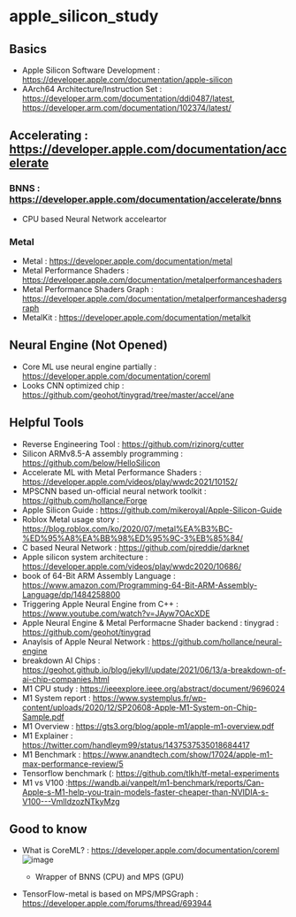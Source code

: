 # apple_silicon_study

## Basics
- Apple Silicon Software Development : https://developer.apple.com/documentation/apple-silicon
- AArch64 Architecture/Instruction Set : https://developer.arm.com/documentation/ddi0487/latest, https://developer.arm.com/documentation/102374/latest/

## Accelerating : https://developer.apple.com/documentation/accelerate

### BNNS : https://developer.apple.com/documentation/accelerate/bnns
- CPU based Neural Network acceleartor

### Metal
- Metal : https://developer.apple.com/documentation/metal
- Metal Performance Shaders : https://developer.apple.com/documentation/metalperformanceshaders
- Metal Performance Shaders Graph : https://developer.apple.com/documentation/metalperformanceshadersgraph
- MetalKit : https://developer.apple.com/documentation/metalkit

## Neural Engine (Not Opened)
- Core ML use neural engine partially : https://developer.apple.com/documentation/coreml
- Looks CNN optimized chip : https://github.com/geohot/tinygrad/tree/master/accel/ane

## Helpful Tools
- Reverse Engineering Tool : https://github.com/rizinorg/cutter
- Silicon ARMv8.5-A assembly programming : https://github.com/below/HelloSilicon
- Accelerate ML with Metal Performance Shaders : https://developer.apple.com/videos/play/wwdc2021/10152/
- MPSCNN based un-official neural network toolkit : https://github.com/hollance/Forge
- Apple Silicon Guide : https://github.com/mikeroyal/Apple-Silicon-Guide
- Roblox Metal usage story : https://blog.roblox.com/ko/2020/07/metal%EA%B3%BC-%ED%95%A8%EA%BB%98%ED%95%9C-3%EB%85%84/
- C based Neural Network : https://github.com/pjreddie/darknet
- Apple silicon system architecture : https://developer.apple.com/videos/play/wwdc2020/10686/
- book of 64-Bit ARM Assembly Language : https://www.amazon.com/Programming-64-Bit-ARM-Assembly-Language/dp/1484258800
- Triggering Apple Neural Engine from C++ : https://www.youtube.com/watch?v=JAyw7OAcXDE
- Apple Neural Engine & Metal Performacne Shader backend : tinygrad : https://github.com/geohot/tinygrad
- Anaylsis of Apple Neural Network : https://github.com/hollance/neural-engine
- breakdown AI Chips : https://geohot.github.io/blog/jekyll/update/2021/06/13/a-breakdown-of-ai-chip-companies.html
- M1 CPU study : https://ieeexplore.ieee.org/abstract/document/9696024
- M1 System report : https://www.systemplus.fr/wp-content/uploads/2020/12/SP20608-Apple-M1-System-on-Chip-Sample.pdf
- M1 Overview : https://gts3.org/blog/apple-m1/apple-m1-overview.pdf
- M1 Explainer : https://twitter.com/handleym99/status/1437537535018684417
- M1 Benchmark : https://www.anandtech.com/show/17024/apple-m1-max-performance-review/5
- Tensorflow benchmark (: https://github.com/tlkh/tf-metal-experiments
- M1 vs V100 :https://wandb.ai/vanpelt/m1-benchmark/reports/Can-Apple-s-M1-help-you-train-models-faster-cheaper-than-NVIDIA-s-V100---VmlldzozNTkyMzg

## Good to know
- What is CoreML? : https://developer.apple.com/documentation/coreml
  ![image](https://user-images.githubusercontent.com/3917185/157598219-66ca0da4-34f1-4576-83ba-02a8c0b8b834.png)
  - Wrapper of BNNS (CPU) and MPS (GPU)

- TensorFlow-metal is based on MPS/MPSGraph : https://developer.apple.com/forums/thread/693944
